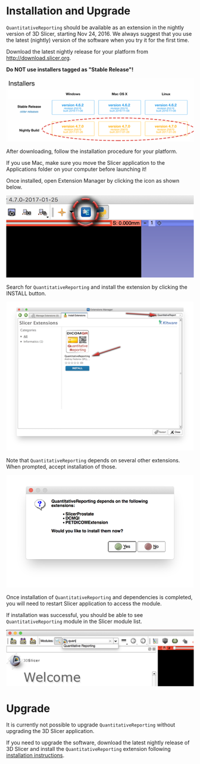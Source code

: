 # Installation and Upgrade

`QuantitativeReporting` should be available as an extension in the nightly version of 3D Slicer, starting Nov 24, 2016. We always suggest that you use the latest (nightly) version of the software when you try it for the first time.

Download the latest nightly release for your platform from http://download.slicer.org. 

**Do NOT use installers tagged as "Stable Release"!**

![](screenshots/download_slicer.png) 

After downloading, follow the installation procedure for your platform. 

If you use Mac, make sure you move the Slicer application to the Applications folder on your computer before launching it!

Once installed, open Extension Manager by clicking the icon as shown below.

![](screenshots/extension_manager.png)

Search for `QuantitativeReporting` and install the extension by clicking the INSTALL button.

![](screenshots/search_extension_manager.png)

Note that `QuantitativeReporting` depends on several other extensions. When prompted, accept installation of those.

![](screenshots/module_dependencies.png)

Once installation of `QuantitativeReporting` and dependencies is completed, you will need to restart Slicer application to access the module.

If installation was successful, you should be able to see `QuantitativeReporting` module in the Slicer module list.

![](screenshots/verify_installation.png)

# Upgrade
It is currently not possible to upgrade `QuantitativeReporting` without upgrading the 3D Slicer application.

If you need to upgrade the software, download the latest nightly release of 3D Slicer and install the `QuantitativeReporting` extension following [installation instructions](docs/install.md).

